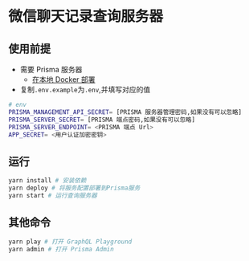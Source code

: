 # 微信聊天记录查询服务器

## 使用前提

- 需要 Prisma 服务器
  - [在本地 Docker 部署](https://www.prisma.io/docs/1.30/get-started/01-setting-up-prisma-new-database-TYPESCRIPT-t002/#install-docker)
- 复制`.env.example`为`.env`,并填写对应的值

```sh
# env
PRISMA_MANAGEMENT_API_SECRET= [PRISMA 服务器管理密码,如果没有可以忽略]
PRISMA_SERVER_SECRET= [PRISMA 端点密码,如果没有可以忽略]
PRISMA_SERVER_ENDPOINT= <PRISMA 端点 Url>
APP_SECRET= <用户认证加密密钥>
```

## 运行

```sh
yarn install # 安装依赖
yarn deploy # 将服务配置部署到Prisma服务
yarn start # 运行查询服务器
```

## 其他命令

```sh
yarn play # 打开 GraphQL Playground
yarn admin # 打开 Prisma Admin
```
